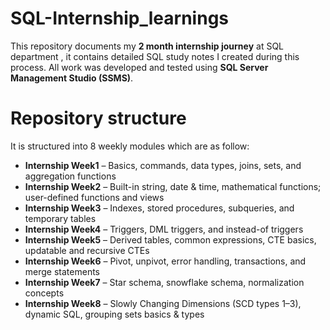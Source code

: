 # SQL-Internship_learnings

This repository documents my **2 month internship journey** at SQL department , it contains detailed SQL study notes I created during this process.
All work was developed and tested using **SQL Server Management Studio (SSMS)**.

# Repository structure
It is structured into 8 weekly modules which are as follow:

- **Internship Week1** – Basics, commands, data types, joins, sets, and aggregation functions
- **Internship Week2** – Built-in string, date & time, mathematical functions; user-defined functions and views
- **Internship Week3** – Indexes, stored procedures, subqueries, and temporary tables
- **Internship Week4** – Triggers, DML triggers, and instead-of triggers
- **Internship Week5** – Derived tables, common expressions, CTE basics, updatable and recursive CTEs
- **Internship Week6** – Pivot, unpivot, error handling, transactions, and merge statements
- **Internship Week7** – Star schema, snowflake schema, normalization concepts
- **Internship Week8** – Slowly Changing Dimensions (SCD types 1–3), dynamic SQL, grouping sets basics & types
